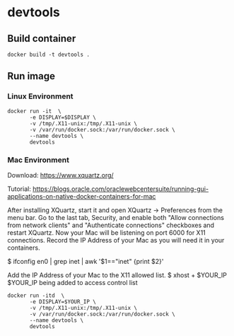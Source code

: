 # devtools

## Build container

```
docker build -t devtools .
```


## Run image

### Linux Environment
```
docker run -it  \
       -e DISPLAY=$DISPLAY \
       -v /tmp/.X11-unix:/tmp/.X11-unix \
       -v /var/run/docker.sock:/var/run/docker.sock \
       --name devtools \
       devtools
```

### Mac Environment

Download: https://www.xquartz.org/

Tutorial: https://blogs.oracle.com/oraclewebcentersuite/running-gui-applications-on-native-docker-containers-for-mac

After installing XQuartz, start it and open XQuartz -> Preferences from the menu bar. Go to the last tab, Security, and enable both "Allow connections from network clients" and "Authenticate connections" checkboxes and restart XQuartz.
Now your Mac will be listening on port 6000 for X11 connections. Record the IP Address of your Mac as you will need it in your containers.

$ ifconfig en0 | grep inet | awk '$1=="inet" {print $2}'

Add the IP Address of your Mac to the X11 allowed list.
$ xhost + $YOUR_IP
$YOUR_IP being added to access control list

```
docker run -itd  \
       -e DISPLAY=$YOUR_IP \
       -v /tmp/.X11-unix:/tmp/.X11-unix \
       -v /var/run/docker.sock:/var/run/docker.sock \
       --name devtools \
       devtools

```

